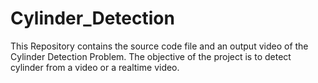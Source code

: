 # Cylinder_Detection
This Repository contains the source code file and an output video of the Cylinder Detection Problem. The objective of the project is to detect cylinder from a video or a realtime video. 
